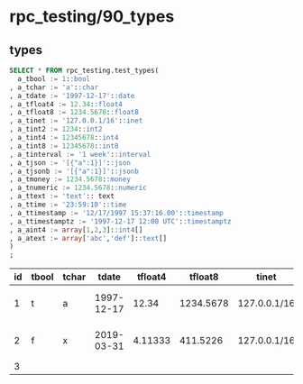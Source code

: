 #  rpc_testing/90_types
## types

```sql
SELECT * FROM rpc_testing.test_types(
  a_tbool := 1::bool              
, a_tchar := 'a'::char
, a_tdate := '1997-12-17'::date
, a_tfloat4 := 12.34::float4
, a_tfloat8 := 1234.5678::float8
, a_tinet := '127.0.0.1/16'::inet
, a_tint2 := 1234::int2
, a_tint4 := 12345678::int4
, a_tint8 := 12345678::int8
, a_tinterval := '1 week'::interval
, a_tjson := '[{"a":1}]'::json
, a_tjsonb := '[{"a":1}]'::jsonb
, a_tmoney := 1234.5678::money
, a_tnumeric := 1234.5678::numeric
, a_ttext := 'text':: text 
, a_ttime := '23:59:10'::time
, a_ttimestamp := '12/17/1997 15:37:16.00'::timestamp
, a_ttimestamptz := '1997-12-17 12:00 UTC'::timestamptz
, a_aint4 := array[1,2,3]::int4[]
, a_atext := array['abc','def']::text[]
)
;
```
|id | tbool | tchar |   tdate    | tfloat4 |  tfloat8  |    tinet     | tint2 |  tint4   |  tint8   |  tinterval   |   tjson   |   tjsonb   |  tmoney   | tnumeric  |  ttext   |   ttime    |     ttimestamp      |      ttimestamptz      |  aint4  |    atext    
|---|-------|-------|------------|---------|-----------|--------------|-------|----------|----------|--------------|-----------|------------|-----------|-----------|----------|------------|---------------------|------------------------|---------|-------------
| 1 | t     | a     | 1997-12-17 |   12.34 | 1234.5678 | 127.0.0.1/16 |  1234 | 12345678 | 12345678 | 7 days       | [{"a":1}] | [{"a": 1}] | $1,234.57 | 1234.5678 | text     | 23:59:10   | 1997-12-17 15:37:16 | 1997-12-17 15:00:00+03 | {1,2,3} | {abc,def}
| 2 | f     | x     | 2019-03-31 | 4.11333 |  411.5226 | 127.0.0.1/16 |   617 |  6172839 |  6172839 | 1 mon 7 days | [{"a":1}] | [{"a": 1}] | $1,234.57 | 1234.5678 | texttext | 23:55:10.5 | 1997-12-17 15:37:16 | 1997-12-17 19:00:00+03 | {9,8,7} | {zyx1,zyx2}
| 3 |       |       |            |         |           |              |       |          |          |              |           |            |           |           |          |            |                     |                        |         | 

